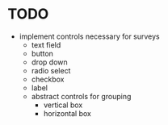 TODO
====

- implement controls necessary for surveys
  - text field
  - button
  - drop down
  - radio select
  - checkbox
  - label
  - abstract controls for grouping
    - vertical box
    - horizontal box
